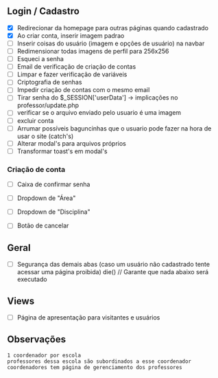 ## Login / Cadastro
- [X] Redirecionar da homepage para outras páginas quando cadastrado
- [X] Ao criar conta, inserir imagem padrao
- [ ] Inserir coisas do usuário (imagem e opções de usuário) na navbar
- [ ] Redimensionar todas imagens de perfil para 256x256
- [ ] Esqueci a senha
- [ ] Email de verificação de criação de contas
- [ ] Limpar e fazer verificação de variáveis
- [ ] Criptografia de senhas
- [ ] Impedir criação de contas com o mesmo email
- [ ] Tirar senha do $_SESSION['userData'] -> implicações no professor/update.php
- [ ] verificar se o arquivo enviado pelo usuario é uma imagem
- [ ] excluir conta
- [ ] Arrumar possíveis baguncinhas que o usuario pode fazer na hora de usar o site (catch's)
- [ ] Alterar modal's para arquivos próprios
- [ ] Transformar toast's em modal's

### Criação de conta
- [ ] Caixa de confirmar senha
- [ ] Dropdown de "Área"
- [ ] Dropdown de "Disciplina"
- [ ] Botão de cancelar


## Geral
- [ ] Segurança das demais abas (caso um usuário não cadastrado tente acessar uma página proibida)
die() // Garante que nada abaixo será executado


## Views
- [ ] Página de apresentação para visitantes e usuários

## Observações
	1 coordenador por escola
	professores dessa escola são subordinados a esse coordenador
	coordenadores tem página de gerenciamento dos professores                                               
